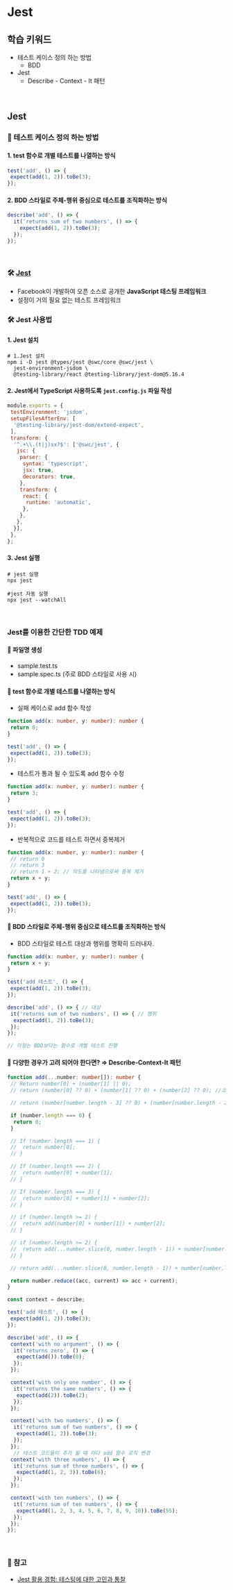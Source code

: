 # Jest

## 학습 키워드

- 테스트 케이스 정의 하는 방법
  - BDD
- Jest
  - Describe - Context - It 패턴

<br/>

## Jest

### 🤖 테스트 케이스 정의 하는 방법

#### 1. test 함수로 개별 테스트를 나열하는 방식

```javascript
test('add', () => {
 expect(add(1, 2)).toBe(3);
});
```

#### 2. BDD 스타일로 주체-행위 중심으로 테스트를 조직화하는 방식

```javascript
describe('add', () => {
  it('returns sum of two numbers', () => {
    expect(add(1, 2)).toBe(3);
  });
});
```

<br/>

### 🛠️ [Jest](https://jestjs.io/)

- Facebook이 개발하여 오픈 소스로 공개한 __JavaScript 테스팅 프레임워크__
- 설정이 거의 필요 없는 테스트 프레임워크

### 🛠️ Jest 사용법

#### 1. Jest 설치

``` shell
# 1.Jest 설치
npm i -D jest @types/jest @swc/core @swc/jest \
  jest-environment-jsdom \
  @testing-library/react @testing-library/jest-dom@5.16.4
```

#### 2. Jest에서 TypeScript 사용하도록 `jest.config.js` 파일 작성

```javascript
module.exports = {
 testEnvironment: 'jsdom',
 setupFilesAfterEnv: [
  '@testing-library/jest-dom/extend-expect',
 ],
 transform: {
  '^.+\\.(t|j)sx?$': ['@swc/jest', {
   jsc: {
    parser: {
     syntax: 'typescript', 
     jsx: true,
     decorators: true,
    },
    transform: { 
     react: {
      runtime: 'automatic',
     },
    },
   },
  }],
 },
};
```

#### 3. Jest 실행

```shell
# jest 실행
npx jest

#jest 자동 실행
npx jest --watchAll
```

<br/>

### Jest를 이용한 간단한 TDD 예제

#### 📄 파일명 생성

- sample.test.ts
- sample.spec.ts (주로 BDD 스타일로 사용 시)

#### 🤖 test 함수로 개별 테스트를 나열하는 방식

- 실패 케이스로 add 함수 작성

```ts
function add(x: number, y: number): number {
 return 0;
}

test('add', () => {
 expect(add(1, 2)).toBe(3);
});
```

- 테스트가 통과 될 수 있도록 add 함수 수정

```ts
function add(x: number, y: number): number {
 return 3;
}

test('add', () => {
 expect(add(1, 2)).toBe(3);
});
```

- 반복적으로 코드를 테스트 하면서 중복제거

```ts
function add(x: number, y: number): number {
 // return 0
 // return 3
 // return 1 + 2; // 의도를 나타냄으로써 중복 제거
 return x + y;
}

test('add', () => {
 expect(add(1, 2)).toBe(3);
});
```

#### 🤖 BDD 스타일로 주체-행위 중심으로 테스트를 조직화하는 방식

- BDD 스타일로 테스트 대상과 행위를 명확히 드러내자.

```ts
function add(x: number, y: number): number {
 return x + y;
}

test('add 테스트', () => {
 expect(add(1, 2)).toBe(3);
});

describe('add', () => { // 대상 
 it('returns sum of two numbers', () => { // 행위 
  expect(add(1, 2)).toBe(3);
 });
});

// 이정는 BDD보다는 함수로 개별 테스트 진행
```

#### 🤔 다양한 경우가 고려 되어야 한다면? ⇒ Describe-Context-It 패턴

```ts
function add(...number: number[]): number {
 // Return number[0] + (number[1] || 0);
 // return (number[0] ?? 0) + (number[1] ?? 0) + (number[2] ?? 0); //코드의 반복이 보여짐

 // return (number[number.length - 3] ?? 0) + (number[number.length - 2] ?? 0) + (number[number.length - 1] ?? 0);

 if (number.length === 0) {
  return 0;
 }

 // If (number.length === 1) {
 //  return number[0];
 // }

 // If (number.length === 2) {
 //  return number[0] + number[1];
 // }

 // If (number.length === 3) {
 //  return number[0] + number[1] + number[2];
 // }

 // if (number.length >= 2) {
 //  return add(number[0] + number[1]) + number[2];
 // }

 // if (number.length >= 2) {
 //  return add(...number.slice(0, number.length - 1)) + number[number.length - 1];
 // }

 // return add(...number.slice(0, number.length - 1)) + number[number.length - 1];

 return number.reduce((acc, current) => acc + current);
}

const context = describe;

test('add 테스트', () => {
 expect(add(1, 2)).toBe(3);
});

describe('add', () => {
 context('with no argument', () => {
  it('returns zero', () => {
   expect(add()).toBe(0);
  });
 });

 context('with only one number', () => {
  it('returns the same numbers', () => {
   expect(add(2)).toBe(2);
  });
 });

 context('with two numbers', () => {
  it('returns sum of two numbers', () => {
   expect(add(1, 2)).toBe(3);
  });
 });
  // 테스트 코드들이 추가 될 때 마다 add 함수 로직 변경 
 context('with three numbers', () => {
  it('returns sum of three numbers', () => {
   expect(add(1, 2, 3)).toBe(6);
  });
 });

 context('with ten numbers', () => {
  it('returns sum of ten numbers', () => {
   expect(add(1, 2, 3, 4, 5, 6, 7, 8, 9, 10)).toBe(55);
  });
 });
});

```

<br/>

### 🔗 참고

- [Jest 활용 경험: 테스팅에 대한 고민과 통찰](https://blog.imqa.io/testing-framework-jest/)
